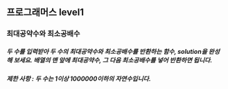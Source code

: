 ## 프로그래머스 level1
### 최대공약수와 최소공배수
##### 두 수를 입력받아 두 수의 최대공약수와 최소공배수를 반환하는 함수, solution을 완성해 보세요. 배열의 맨 앞에 최대공약수, 그 다음 최소공배수를 넣어 반환하면 됩니다.

##### 제한 사항 : 두 수는 1이상 1000000이하의 자연수입니다.
